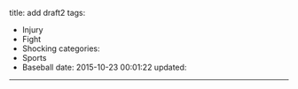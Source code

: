 title: add draft2
tags:
  - Injury
  - Fight
  - Shocking
categories:
  - Sports
  - Baseball
date: 2015-10-23 00:01:22
updated:
---

